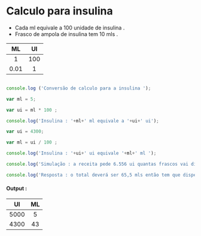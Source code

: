 # Calculo para insulina 

* Cada ml equivale a 100 unidade de insulina .
* Frasco de ampola de insulina tem  10 mls .


| ML | UI | 
|:-:|:-:| 
| 1 | 100 | 
| 0.01 | 1 | 


```javascript 

console.log ('Conversão de calculo para a insulina ');

var ml = 5;

var ui = ml * 100 ;

console.log('Insulina : '+ml+' ml equivale a '+ui+' ui');

var ui = 4300;

var ml = ui / 100 ;

console.log('Insulina : '+ui+' ui equivale '+ml+' ml ');

console.log('Simulação : a receita pede 6.556 ui quantas frascos vai dispensar para cliente ? '); 

console.log('Resposta : o total deverá ser 65,5 mls então tem que dispensar 7 frascos '); 

```

#### Output :

| UI | ML |
|:-:|:-:|
| 5000 | 5 |
| 4300 | 43 |